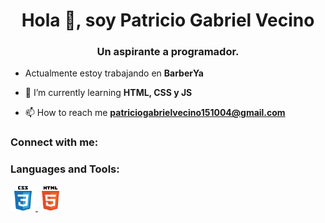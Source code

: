 <h1 align="center">Hola 👋, soy Patricio Gabriel Vecino</h1>
<h3 align="center">Un aspirante a programador.</h3>

- Actualmente estoy trabajando en **BarberYa**

- 🌱 I’m currently learning **HTML, CSS y JS**

- 📫 How to reach me **patriciogabrielvecino151004@gmail.com**

<h3 align="left">Connect with me:</h3>
<p align="left">
</p>

<h3 align="left">Languages and Tools:</h3>
<p align="left"> <a href="https://www.w3schools.com/css/" target="_blank" rel="noreferrer"> <img src="https://raw.githubusercontent.com/devicons/devicon/master/icons/css3/css3-original-wordmark.svg" alt="css3" width="40" height="40"/> </a> <a href="https://www.w3.org/html/" target="_blank" rel="noreferrer"> <img src="https://raw.githubusercontent.com/devicons/devicon/master/icons/html5/html5-original-wordmark.svg" alt="html5" width="40" height="40"/> </a> </p>
